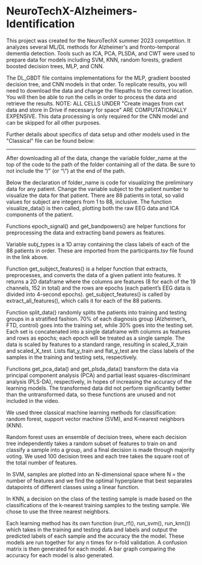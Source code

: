 # NeuroTechX-Alzheimers-Identification
This project was created for the NeuroTechX summer 2023 competition. It analyzes several ML/DL methods for Alzheimer's and fronto-temporal dementia detection. Tools such as ICA, PCA, PLSDA, and CWT were used to prepare data for models including SVM, KNN, random forests, gradient boosted decision trees, MLP, and CNN. 

The DL_GBDT file contains implementations for the MLP, gradient boosted decision tree, and CNN models in that order. To replicate results, you will need to download the data and change the filepaths to the correct location. You will then be able to run the cells in order to process the data and retrieve the results. 
NOTE: ALL CELLS UNDER "Create images from cwt data and store in Drive if necessary for space" ARE COMPUTATIONALLY EXPENSIVE. This data processing is only required for the CNN model and can be skipped for all other purposes. 

Further details about specifics of data setup and other models used in the "Classical" file can be found below: 
__________________________________________________________________________________________________________________________________________


After downloading all of the data, change the variable folder_name at the top of the code to the path of the folder containing all of the data. Be sure to not include the “/” (or “\”) at the end of the path.

Below the declaration of folder_name is code for visualizing the preliminary data for any patient. Change the variable subject to the patient number to visualize the data for that patient. There are 88 patients in total, so valid values for subject are integers from 1 to 88, inclusive. The function visualize_data() is then called, plotting both the raw EEG data and ICA components of the patient.

Functions epoch_signal() and get_bandpowers() are helper functions for preprocessing the data and extracting band powers as features.

Variable subj_types is a 1D array containing the class labels of each of the 88 patients in order. These are imported from the participants.tsv file found in the link above.

Function get_subject_features() is a helper function that extracts, preprocesses, and converts the data of a given patient into features. It returns a 2D dataframe where the columns are features (8 for each of the 19 channels, 152 in total) and the rows are epochs (each patient’s EEG data is divided into 4-second epochs). get_subject_features() is called by extract_all_features(), which calls it for each of the 88 patients.

Function split_data() randomly splits the patients into training and testing groups in a stratified fashion. 70% of each diagnosis group (Alzheimer’s, FTD, control) goes into the training set, while 30% goes into the testing set. Each set is concatenated into a single dataframe with columns as features and rows as epochs; each epoch will be treated as a single sample. The data is scaled by features to a standard range, resulting in scaled_X_train and scaled_X_test. Lists flat_y_train and flat_y_test are the class labels of the samples in the training and testing sets, respectively.

Functions get_pca_data() and get_plsda_data() transform the data via principal component analysis (PCA) and partial least squares-discriminant analysis (PLS-DA), respectively, in hopes of increasing the accuracy of the learning models. The transformed data did not perform significantly better than the untransformed data, so these functions are unused and not included in the video.

We used three classical machine learning methods for classification: random forest, support vector machine (SVM), and K-nearest neighbors (KNN). 

Random forest uses an ensemble of decision trees, where each decision tree independently takes a random subset of features to train on and classify a sample into a group, and a final decision is made through majority voting. We used 100 decision trees and each tree takes the square root of the total number of features.

In SVM, samples are plotted into an N-dimensional space where N = the number of features and we find the optimal hyperplane that best separates datapoints of different classes using a linear function.

In KNN, a decision on the class of the testing sample is made based on the classifications of the k-nearest training samples to the testing sample. We chose to use the three nearest neighbors.

Each learning method has its own function (run_rf(), run_svm(), run_knn()) which takes in the training and testing data and labels and output the predicted labels of each sample and the accuracy the the model. These models are run together for any n times for n-fold validation. A confusion matrix is then generated for each model. A bar graph comparing the accuracy for each model is also generated.
